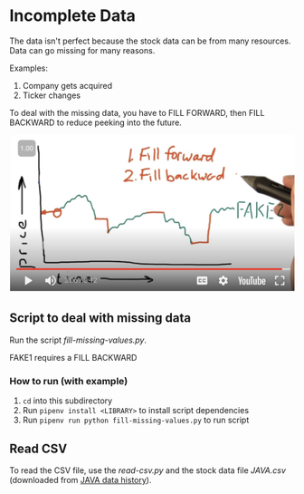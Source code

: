 # Incomplete Data

The data isn't perfect because the stock data can be from many resources. Data can go missing for many reasons.

Examples:

1. Company gets acquired
2. Ticker changes

To deal with the missing data, you have to FILL FORWARD, then FILL BACKWARD to reduce peeking into the future.

![alt text](image.png)

## Script to deal with missing data

Run the script _fill-missing-values.py_.

FAKE1 requires a FILL BACKWARD

### How to run (with example)

1. `cd` into this subdirectory
2. Run `pipenv install <LIBRARY>` to install script dependencies
3. Run `pipenv run python fill-missing-values.py` to run script

## Read CSV

To read the CSV file, use the _read-csv.py_ and the stock data file _JAVA.csv_ (downloaded from [JAVA data history](https://finance.yahoo.com/quote/JAVA/history)).

